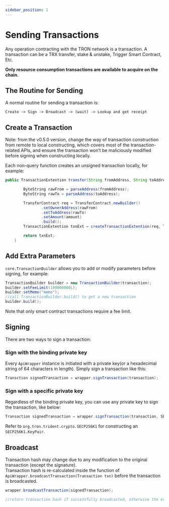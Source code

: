 ```yaml
---
sidebar_position: 1
---
```


# Sending Transactions


Any operation contracting with the TRON network is a transaction. A transaction can be a TRX transfer, stake & unstake, Trigger Smart Contract, Etc.

**Only resource consumption transactions are available to acquire on the chain.**

## The Routine for Sending

A normal routine for sending a transaction is:

```text
Create -> Sign -> Broadcast -> (wait) -> Lookup and get receipt
```

## Create a Transaction

Note: from the v0.5.0 version, change the way of transaction construction from remote to local constructing, which covers most of the transaction-related APIs, and ensure the transaction won’t be maliciously modified before signing when constructing locally.

Each non-query function creates an unsigned transaction locally, for example:

```java
public TransactionExtention transfer(String fromAddress, String toAddress, long amount) throws IllegalException {

        ByteString rawFrom = parseAddress(fromAddress);
        ByteString rawTo = parseAddress(toAddress);

        TransferContract req = TransferContract.newBuilder()
                .setOwnerAddress(rawFrom)
                .setToAddress(rawTo)
                .setAmount(amount)
                .build();
        TransactionExtention txnExt = createTransactionExtention(req, Transaction.Contract.ContractType.TransferContract);

        return txnExt;
    }
```

## Add Extra Parameters

`core.TransactionBuilder` allows you to add or modify parameters before signing, for example:

```java
TransactionBuilder builder = new TransactionBuilder(transaction);
builder.setFeeLimit(100000000L);
builder.setMemo("memo");
//call TransactionBuilder.build() to get a new transaction
builder.build();
```

Note that only smart contract transactions require a fee limit.

## Signing

There are two ways to sign a transaction:

### Sign with the binding private key

Every `ApiWrapper` instance is initiated with a private key(or a hexadecimal string of 64 characters in length). Simply sign a transaction like this:

```java
Transction signedTransaction = wrapper.signTransaction(transaction);
```

### Sign with a specific private key

Regardless of the binding private key, you can use any private key to sign the transaction, like below:

```java
Transaction signedTransaction = wrapper.signTransaction(transaction, SECP256K1.KeyPair);
```

Refer to `org.tron.trident.crypto.SECP256K1` for constructing an `SECP256K1.KeyPair`.

## Broadcast

Transaction hash may change due to any modification to the original transaction (except the signature).  
Transaction hash is re-calculated inside the function of  `ApiWrapper.broadcastTransaction(Transaction txn)` before the transaction is broadcasted.

```java
wrapper.broadcastTransaction(signedTransaction);

//return transaction hash if successfully broadcasted, otherwise the error code
```